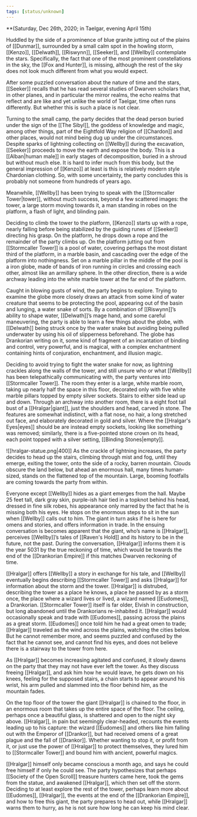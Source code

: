```yaml
---
tags: [status/unknown]
---
```


**(Saturday, Dec 26th, 2020; in Taelgar, evening April 15th)

Huddled by the side of a prominence of blue granite jutting out of the plains of [[Dunmar]], surrounded by a small calm spot in the howling storm, [[Kenzo]], [[Delwath]], [[Riswynn]], [[Seeker]], and [[Wellby]] contemplate the stars. Specifically, the fact that one of the most prominent constellations in the sky, the [[Fox and Hunter]], is missing, although the rest of the sky does not look much different from what you would expect.

After some puzzled conversation about the nature of time and the stars, [[Seeker]] recalls that he has read several studies of Dwarven scholars that, in other planes, and in particular the mirror realms, the echo realms that reflect and are like and yet unlike the world of Taelgar, time often runs differently. But whether this is such a place is not clear. 

Turning to the small camp, the party decides that the dead person buried under the sign of the [[The Sibyl]], the goddess of knowledge and magic, among other things, part of the Eightfold Way religion of [[Chardon]] and other places, would not mind being dug up under the circumstances. Despite sparks of lightning collecting on [[Wellby]] during the excavation, [[Seeker]] proceeds to move the earth and expose the body. This is a [[Alban|human male]] in early stages of decomposition, buried in a shroud but without much else. It is hard to infer much from this body, but the general impression of [[Kenzo]] at least is this is relatively modern style Chardonian clothing. So, with some uncertainty, the party concludes this is probably not someone from hundreds of years ago.

Meanwhile, [[Wellby]] has been trying to speak with the [[Stormcaller Tower|tower]], without much success, beyond a few scattered images: the tower, a large storm moving towards it, a man standing in robes on the platform, a flash of light, and blinding pain.

Deciding to climb the tower to the platform, [[Kenzo]] starts up with a rope, nearly falling before being stabilized by the guiding runes of [[Seeker]] directing his grasp. On the platform, he drops down a rope and the remainder of the party climbs up. On the platform jutting out from [[Stormcaller Tower]] is a pool of water, covering perhaps the most distant third of the platform, in a marble basin, and cascading over the edge of the platform into nothingness. Set on a marble pillar in the middle of the pool is a iron globe, made of bands of iron running in circles and crossing each other, almost like an armillary sphere. In the other direction, there is a wide archway leading into the white marble tower at the far end of the platform.

Caught in blowing gusts of wind, the party begins to explore. Trying to examine the globe more closely draws an attack from some kind of water creature that seems to be protecting the pool, appearing out of the basin and lunging, a water snake of sorts. By a combination of [[Riswynn]]’s ability to shape water, [[Delwath]]’s mage hand, and some careful maneuvering, the party is able to learn a few things about the globe, with [[Delwath]] being struck once by the water snake but avoiding being pulled underwater by using his oil of slipperness beforehand. The globe has Drankorian writing on it, some kind of fragment of an incantation of binding and control, very powerful, and is magical, with a complex enchantment containing hints of conjuration, enchantment, and illusion magic. 

Deciding to avoid trying to fight the water snake for now, as lightning crackles along the walls of the tower, and still unsure who or what [[Wellby]] has been telepathically communicating with, the party ventures into [[Stormcaller Tower]]. The room they enter is a large, white marble room, taking up nearly half the space in this floor, decorated only with five white marble pillars topped by empty silver sockets. Stairs to either side lead up and down. Through an archway into another room, there is a eight foot tall bust of a [[Hralgar|giant]], just the shoulders and head, carved in stone. The features are somewhat indistinct, with a flat nose, no hair, a long stretched out face, and elaborately decorated in gold and silver. Where the [[Hralgar's Eyes|eyes]] should be are instead empty sockets, looking like something was removed; similarly, there is a five-pointed stone crown on its head, each point topped with a silver setting, [[Binding Stones|empty]]. 

![[hralgar-statue.png|400]]
As the crackle of lightning increases, the party decides to head up the stairs, climbing through mist and fog, until they emerge, exiting the tower, onto the side of a rocky, barren mountain. Clouds obscure the land below, but ahead an enormous hall, many times human-sized, stands on the flattened top of the mountain. Large, booming footfalls are coming towards the party from within.

Everyone except [[Wellby]] hides as a giant emerges from the hall. Maybe 25 feet tall, dark gray skin, purple-ish hair tied in a topknot behind his head, dressed in fine silk robes, his appearance only marred by the fact that he is missing both his eyes. He stops on the enormous steps to sit in the sun when [[Wellby]] calls out to him. The giant in turn asks if he is here for omens and stories, and offers information in trade. In the ensuing conversation is becomes apparent that the giant, who’s name is [[Hralgar]], perceives [[Wellby]]’s tales of [[Raven's Hold]] and its history to be in the future, not the past. During the conversation, [[Hralgar]] informs them it is the year 5031 by the true reckoning of time, which would be towards the end of the [[Drankorian Empire]] if this matches Dwarven reckoning of time. 

[[Hralgar]] offers [[Wellby]] a story in exchange for his tale, and [[Wellby]] eventually begins describing [[Stormcaller Tower]] and asks [[Hralgar]] for information about the storm and the tower. [[Hralgar]] is distrubed, describing the tower as a place he knows, a place he passed by as a storm once, the place where a wizard lives or lived, a wizard named [[Eudomes]], a Drankorian. [[Stormcaller Tower]] itself is far older, Elvish in construction, but long abandoned until the Drankorians re-inhabited it. [[Hralgar]] would occasionally speak and trade with [[Eudomes]], passing across the plains as a great storm. [[Eudomes]] once told him he had a great omen to trade; [[Hralgar]] traveled as the wind across the plains, watching the cities below. But he cannot remember more, and seems puzzled and confused by the fact that he cannot see, and cannot find his eyes, and does not believe there is a stairway to the tower from here. 

As [[Hralgar]] becomes increasing agitated and confused, it slowly dawns on the party that they may not have ever left the tower. As they discuss freeing [[Hralgar]], and ask him how he would leave, he gets down on his knees, feeling for the supposed stairs, a chain starts to appear around his wrist, his arm pulled and slammed into the floor behind him, as the mountain fades. 

On the top floor of the tower the giant [[Hralgar]] is chained to the floor, in an enormous room that takes up the entire space of the floor. The ceiling, perhaps once a beautiful glass, is shattered and open to the night sky above. [[Hralgar]], in pain but seemingly clear-headed, recounts the events leading up to his capture: the wizard [[Eudomes]] and others like him falling out with the Emperor of [[Drankor]], but had received omens of a great plague and the fall of [[Drankor]]. Whether wanting to stop it, or profit from it, or just use the power of [[Hralgar]] to protect themselves, they lured him to [[Stormcaller Tower]] and bound him with ancient, powerful magics. 

[[Hralgar]] himself only became conscious a month ago, and says he could free himself if only he could see. The party hypothesizes that perhaps [[Society of the Open Scroll]] treasure hunters came here, took the gems from the statue, and awakened [[Hralgar]], which then set off the storm. Deciding to at least explore the rest of the tower, perhaps learn more about [[Eudomes]], [[Hralgar]], the events at the end of the [[Drankorian Empire]], and how to free this giant, the party prepares to head out, while [[Hralgar]] warns them to hurry, as he is not sure how long he can keep his mind clear.
